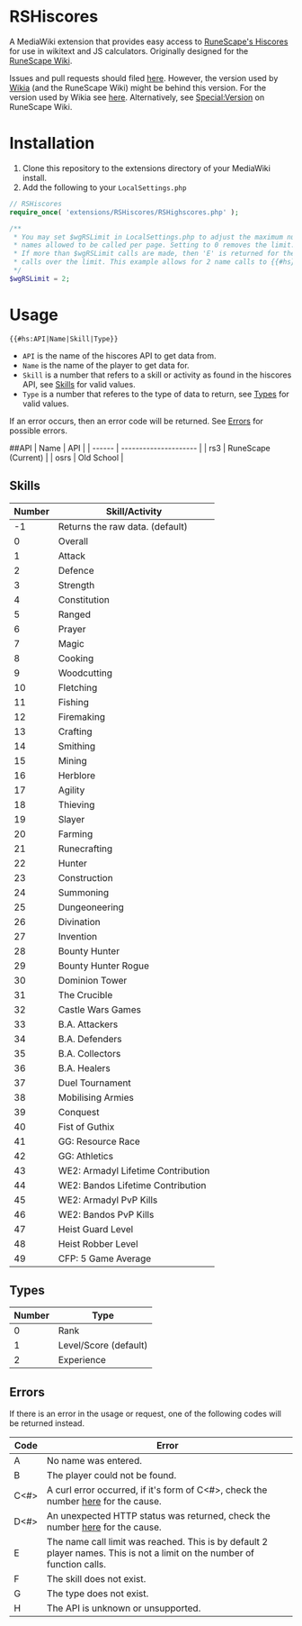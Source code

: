 # RSHiscores

A MediaWiki extension that provides easy access to [RuneScape's Hiscores](http://services.runescape.com/m=hiscore/overview) for use in wikitext and JS calculators. Originally designed for the [RuneScape Wiki](http://runescape.wikia.com).

Issues and pull requests should filed [here](https://github.com/TehKittyCat/RSHiscores). However, the version used by [Wikia](http://www.wikia.com) (and the RuneScape Wiki) might be behind this version. For the version used by Wikia see [here](https://github.com/Wikia/app/tree/dev/extensions/3rdparty/RSHighscores). Alternatively, see [Special:Version](http://runescape.wikia.com/wiki/Special:Version) on RuneScape Wiki.

# Installation

1. Clone this repository to the extensions directory of your MediaWiki install.
2. Add the following to your `LocalSettings.php`
```php
// RSHiscores
require_once( 'extensions/RSHiscores/RSHighscores.php' );

/**
 * You may set $wgRSLimit in LocalSettings.php to adjust the maximum number of
 * names allowed to be called per page. Setting to 0 removes the limit.
 * If more than $wgRSLimit calls are made, then 'E' is returned for the name
 * calls over the limit. This example allows for 2 name calls to {{#hs}}.
 */
$wgRSLimit = 2;
```

# Usage

`{{#hs:API|Name|Skill|Type}}`
- `API` is the name of the hiscores API to get data from.
- `Name` is the name of the player to get data for.
- `Skill` is a number that refers to a skill or activity as found in the hiscores API, see [Skills](#skills) for valid values.
- `Type` is a number that referes to the type of data to return, see [Types](#types) for valid values.

If an error occurs, then an error code will be returned. See [Errors](#errors) for possible errors.

##API
| Name   | API                   |
| ------ | --------------------- |
| rs3    | RuneScape (Current)   |
| osrs   | Old School            |

## Skills
| Number | Skill/Activity                     |
| ------ | ---------------------------------- |
| -1     | Returns the raw data. (default)    |
| 0      | Overall                            |
| 1      | Attack                             |
| 2      | Defence                            |
| 3      | Strength                           |
| 4      | Constitution                       |
| 5      | Ranged                             |
| 6      | Prayer                             |
| 7      | Magic                              |
| 8      | Cooking                            |
| 9      | Woodcutting                        |
| 10     | Fletching                          |
| 11     | Fishing                            |
| 12     | Firemaking                         |
| 13     | Crafting                           |
| 14     | Smithing                           |
| 15     | Mining                             |
| 16     | Herblore                           |
| 17     | Agility                            |
| 18     | Thieving                           |
| 19     | Slayer                             |
| 20     | Farming                            |
| 21     | Runecrafting                       |
| 22     | Hunter                             |
| 23     | Construction                       |
| 24     | Summoning                          |
| 25     | Dungeoneering                      |
| 26     | Divination                         |
| 27     | Invention                          |
| 28     | Bounty Hunter                      |
| 29     | Bounty Hunter Rogue                |
| 30     | Dominion Tower                     |
| 31     | The Crucible                       |
| 32     | Castle Wars Games                  |
| 33     | B.A. Attackers                     |
| 34     | B.A. Defenders                     |
| 35     | B.A. Collectors                    |
| 36     | B.A. Healers                       |
| 37     | Duel Tournament                    |
| 38     | Mobilising Armies                  |
| 39     | Conquest                           |
| 40     | Fist of Guthix                     |
| 41     | GG: Resource Race                  |
| 42     | GG: Athletics                      |
| 43     | WE2: Armadyl Lifetime Contribution |
| 44     | WE2: Bandos Lifetime Contribution  |
| 45     | WE2: Armadyl PvP Kills             |
| 46     | WE2: Bandos PvP Kills              |
| 47     | Heist Guard Level                  |
| 48     | Heist Robber Level                 |
| 49     | CFP: 5 Game Average                |

## Types
| Number | Type                  |
| ------ | --------------------- |
| 0      | Rank                  |
| 1      | Level/Score (default) |
| 2      | Experience            |

## Errors
If there is an error in the usage or request, one of the following codes will be returned instead.

| Code | Error                                                                                                                                  |
| ---- | -------------------------------------------------------------------------------------------------------------------------------------- |
| A    | No name was entered.                                                                                                                   |
| B    | The player could not be found.                                                                                                         |
| C<#> | A curl error occurred, if it's form of C<#>, check the number [here](http://curl.haxx.se/libcurl/c/libcurl-errors.html) for the cause. |
| D<#> | An unexpected HTTP status was returned, check the number [here](http://en.wikipedia.org/wiki/List_of_HTTP_status_codes) for the cause. |
| E    | The name call limit was reached. This is by default 2 player names. This is not a limit on the number of function calls.               |
| F    | The skill does not exist.                                                                                                              |
| G    | The type does not exist.                                                                                                               |
| H    | The API is unknown or unsupported.                                                                                                     |
